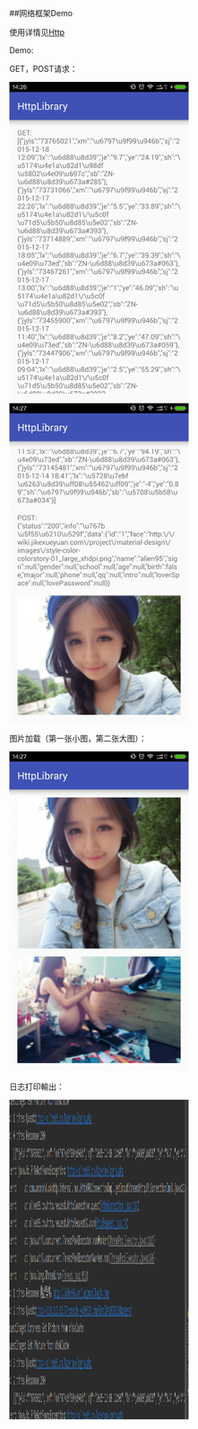 ##网络框架Demo

使用详情见[Http](https://github.com/llxdaxia/Http)

Demo:

GET，POST请求：

<img src="img_get.png" width="320" height="569" alt="GET "/>
<img src="img_post.png" width="320" height="569" alt="POST"/>

图片加载（第一张小图，第二张大图）：

<img src="img_image.png" width="320" height="569"/>

日志打印輸出：

<img src="log.png" width="320" height="569"/>